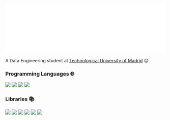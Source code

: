 <!-- Consider starring my repo @ https://github.com/reeveng/reeveng, much appreciated in advance! -->

<img src="https://github.com/AlejandroAlvarezCastro/AlejandroAlvarezCastro/blob/main/svg.svg"/>
<p>A Data Engineering student at <a href="https://www.upm.es">Technological University of Madrid</a> 😊</br></p>

### Programming Languages 🌐
<p>
        <code><a href="https://www.python.org/" target="_blank"><img height="45" src="https://www.vectorlogo.zone/logos/python/python-ar21.svg"></a></code>
        <code><a href="https://jupyter.org/" target="_blank"><img height="45" src="https://www.vectorlogo.zone/logos/jupyter/jupyter-ar21.svg"></a></code>
        <code><a href="https://www.scala-lang.org/" target="_blank"><img height="45" src="https://www.vectorlogo.zone/logos/scala-lang/scala-lang-ar21.svg"></a></code>
        <code><a href="" target="_blank"><img height="45" src="https://seeklogo.com/images/C/c-logo-672525892C-seeklogo.com.png"></a></code>
</p>

### Libraries 📚︎
<p>
        <code><a href="https://numpy.org/" target="_blank"><img height="45" src="https://www.vectorlogo.zone/logos/numpy/numpy-ar21.svg"></a></code>
        <code><a href="https://pandas.pydata.org/" target="_blank"><img height="45" src="https://upload.wikimedia.org/wikipedia/commons/e/ed/Pandas_logo.svg"></a></code>
        <code><a href="https://matplotlib.org/" target="_blank"><img height="45" src="https://upload.wikimedia.org/wikipedia/commons/8/84/Matplotlib_icon.svg"></a></code>
        <code><a href="https://opencv.org/" target="_blank"><img height="45"   
                                                    src="https://upload.wikimedia.org/wikipedia/commons/thumb/3/32/OpenCV_Logo_with_text_svg_version.svg/640px-                                                                        OpenCV_Logo_with_text_svg_version.svg.png"></a></code>
        <code><a href="https://scikit-learn.org/stable/" target="_blank"><img height="45"                                                                                                                                        src="https://upload.wikimedia.org/wikipedia/commons/0/05/Scikit_learn_logo_small.svg"></a></code>
        <code><a href="https://www.tensorflow.org/?hl=es-419" target="_blank"><img height="45" src="https://www.vectorlogo.zone/logos/tensorflow/tensorflow-ar21.svg"></a></code>
        
</p>



